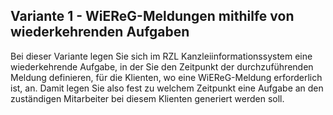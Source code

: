 ## Variante 1 - WiEReG-Meldungen mithilfe von wiederkehrenden Aufgaben

Bei dieser Variante legen Sie sich im RZL Kanzleiinformationssystem eine wiederkehrende Aufgabe, in der Sie den Zeitpunkt der durchzuführenden Meldung definieren, für die Klienten, wo eine WiEReG-Meldung erforderlich ist, an. Damit legen Sie also fest zu welchem Zeitpunkt eine Aufgabe an den zuständigen Mitarbeiter bei diesem Klienten generiert werden soll.
